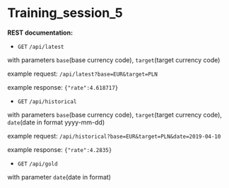 # Training_session_5

 **REST documentation:**
 
* `GET` `/api/latest` 

with parameters `base`(base currency code), `target`(target currency code)

example request: `/api/latest?base=EUR&target=PLN`

example response: `{"rate":4.618717}`

* `GET` `/api/historical`

with parameters `base`(base currency code), `target`(target currency code),
`date`(date in format yyyy-mm-dd)

example request: `/api/historical?base=EUR&target=PLN&date=2019-04-10`

example response: `{"rate":4.2835}`

* `GET` `/api/gold`

with parameter `date`(date in format)